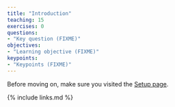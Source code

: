 ```yaml
---
title: "Introduction"
teaching: 15
exercises: 0
questions:
- "Key question (FIXME)"
objectives:
- "Learning objective (FIXME)"
keypoints:
- "Keypoints (FIXME)"
---
```

Before moving on, make sure you visited the [Setup page](/setup.html).


{% include links.md %}

